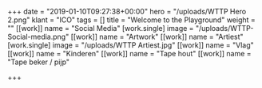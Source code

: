 +++
date = "2019-01-10T09:27:38+00:00"
hero = "/uploads/WTTP Hero 2.png"
klant = "ICO"
tags = []
title = "Welcome to the Playground"
weight = ""
[[work]]
name = "Social Media"
[work.single]
image = "/uploads/WTTP-Social-media.png"
[[work]]
name = "Artwork"
[[work]]
name = "Artiest"
[work.single]
image = "/uploads/WTTP Artiest.jpg"
[[work]]
name = "Vlag"
[[work]]
name = "Kinderen"
[[work]]
name = "Tape hout"
[[work]]
name = "Tape beker / pijp"

+++
